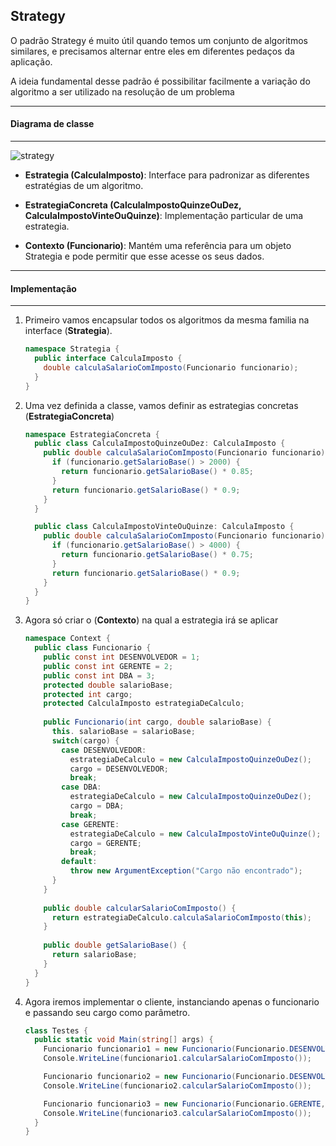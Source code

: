 ## Strategy

O padrão Strategy é muito útil quando temos um conjunto de algoritmos similares, e precisamos alternar entre eles em diferentes pedaços da
aplicação.

A ideia fundamental desse padrão é possibilitar facilmente a variação do algoritmo a ser utilizado na resolução de um problema

***
#### Diagrama de classe
***

![strategy](https://cloud.githubusercontent.com/assets/14116020/26229921/8700fc18-3c1b-11e7-9a28-a07db9cda4d9.png)

* **Estrategia (CalculaImposto)**: Interface para padronizar as diferentes estratégias de um algoritmo.

* **EstrategiaConcreta (CalculaImpostoQuinzeOuDez, CalculaImpostoVinteOuQuinze)**: Implementação particular de uma estrategia.

* **Contexto (Funcionario)**: Mantém uma referência para um objeto Strategia e pode permitir que esse acesse os seus dados.

***
#### Implementação
***

1. Primeiro vamos encapsular todos os algoritmos da mesma familia na interface (**Strategia**).

    ```c#
    namespace Strategia {
      public interface CalculaImposto {
        double calculaSalarioComImposto(Funcionario funcionario);
      }
    }    
    ```

2. Uma vez definida a classe, vamos definir as estrategias concretas (**EstrategiaConcreta**)

    ```c#
    namespace EstrategiaConcreta {
      public class CalculaImpostoQuinzeOuDez: CalculaImposto {
        public double calculaSalarioComImposto(Funcionario funcionario) {
          if (funcionario.getSalarioBase() > 2000) {
            return funcionario.getSalarioBase() * 0.85;
          }
          return funcionario.getSalarioBase() * 0.9;
        }
      }
    
      public class CalculaImpostoVinteOuQuinze: CalculaImposto {
        public double calculaSalarioComImposto(Funcionario funcionario) {
          if (funcionario.getSalarioBase() > 4000) {
            return funcionario.getSalarioBase() * 0.75;
          }
          return funcionario.getSalarioBase() * 0.9;
        }
      }
    }
    ```

3. Agora só criar o (**Contexto**) na qual a estrategia irá se aplicar

    ```c#
    namespace Context {
      public class Funcionario {
        public const int DESENVOLVEDOR = 1;
        public const int GERENTE = 2;
        public const int DBA = 3;
        protected double salarioBase;
        protected int cargo;
        protected CalculaImposto estrategiaDeCalculo;
      
        public Funcionario(int cargo, double salarioBase) {
          this. salarioBase = salarioBase;
          switch(cargo) {
            case DESENVOLVEDOR:
              estrategiaDeCalculo = new CalculaImpostoQuinzeOuDez();
              cargo = DESENVOLVEDOR;
              break;
            case DBA:
              estrategiaDeCalculo = new CalculaImpostoQuinzeOuDez();
              cargo = DBA;
              break;
            case GERENTE:
              estrategiaDeCalculo = new CalculaImpostoVinteOuQuinze();
              cargo = GERENTE;
              break;
            default:
              throw new ArgumentException("Cargo não encontrado");
          }
        }
      
        public double calcularSalarioComImposto() {
          return estrategiaDeCalculo.calculaSalarioComImposto(this);
        }
      
        public double getSalarioBase() {
          return salarioBase;
        }
      }
    }
    ```

4. Agora iremos implementar o cliente, instanciando apenas o funcionario e passando seu cargo como parâmetro.

    ```c#
    class Testes {
      public static void Main(string[] args) {
        Funcionario funcionario1 = new Funcionario(Funcionario.DESENVOLVEDOR, 2100);
        Console.WriteLine(funcionario1.calcularSalarioComImposto());
    
        Funcionario funcionario2 = new Funcionario(Funcionario.DESENVOLVEDOR, 1700);
        Console.WriteLine(funcionario2.calcularSalarioComImposto());
    
        Funcionario funcionario3 = new Funcionario(Funcionario.GERENTE, 4700);
        Console.WriteLine(funcionario3.calcularSalarioComImposto());
      }
    }
    ```
